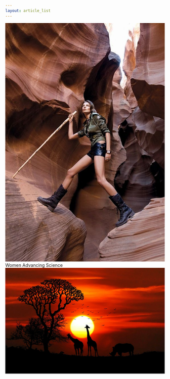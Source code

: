 ```yaml
---
layout: article_list
---
```


<img src="img/woman.jpg" alt="photo of woman science" class="photo-woman">
Women Advancing Science
<img src="img/nature.jpeg" alt="photo of nature" class="photo-nature">
